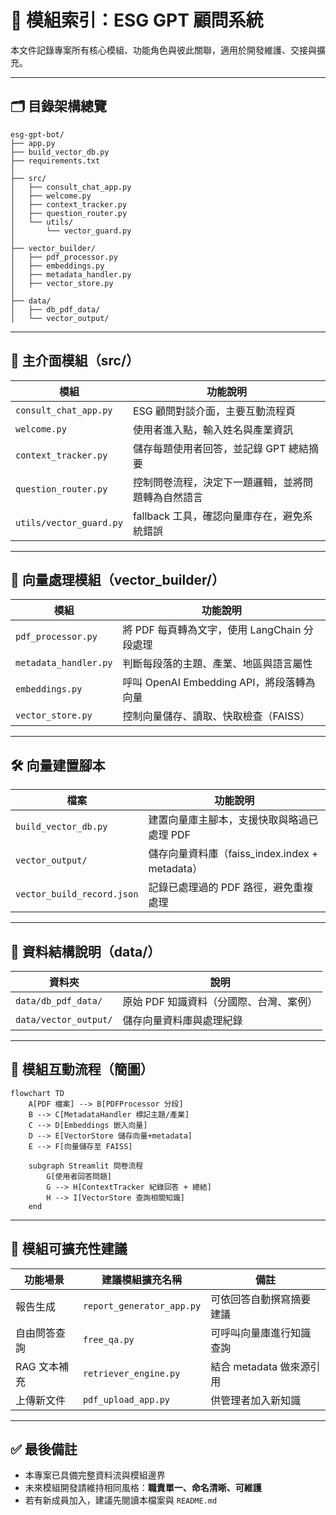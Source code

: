
# 🧩 模組索引：ESG GPT 顧問系統

本文件記錄專案所有核心模組、功能角色與彼此關聯，適用於開發維護、交接與擴充。

---

## 🗂️ 目錄架構總覽

```
esg-gpt-bot/
├── app.py
├── build_vector_db.py
├── requirements.txt
│
├── src/
│   ├── consult_chat_app.py
│   ├── welcome.py
│   ├── context_tracker.py
│   ├── question_router.py
│   └── utils/
│       └── vector_guard.py
│
├── vector_builder/
│   ├── pdf_processor.py
│   ├── embeddings.py
│   ├── metadata_handler.py
│   ├── vector_store.py
│
├── data/
│   ├── db_pdf_data/
│   └── vector_output/
```

---

## 📍 主介面模組（src/）

| 模組                            | 功能說明                                                                 |
|---------------------------------|--------------------------------------------------------------------------|
| `consult_chat_app.py`           | ESG 顧問對談介面，主要互動流程頁                                        |
| `welcome.py`                    | 使用者進入點，輸入姓名與產業資訊                                        |
| `context_tracker.py`           | 儲存每題使用者回答，並記錄 GPT 總結摘要                                |
| `question_router.py`           | 控制問卷流程，決定下一題邏輯，並將問題轉為自然語言                      |
| `utils/vector_guard.py`        | fallback 工具，確認向量庫存在，避免系統錯誤                            |

---

## 🧠 向量處理模組（vector_builder/）

| 模組                            | 功能說明                                                                 |
|---------------------------------|--------------------------------------------------------------------------|
| `pdf_processor.py`              | 將 PDF 每頁轉為文字，使用 LangChain 分段處理                            |
| `metadata_handler.py`           | 判斷每段落的主題、產業、地區與語言屬性                                 |
| `embeddings.py`                 | 呼叫 OpenAI Embedding API，將段落轉為向量                               |
| `vector_store.py`              | 控制向量儲存、讀取、快取檢查（FAISS）                                   |

---

## 🛠️ 向量建置腳本

| 檔案                         | 功能說明                                          |
|------------------------------|---------------------------------------------------|
| `build_vector_db.py`         | 建置向量庫主腳本，支援快取與略過已處理 PDF       |
| `vector_output/`             | 儲存向量資料庫（faiss_index.index + metadata）   |
| `vector_build_record.json`   | 記錄已處理過的 PDF 路徑，避免重複處理             |

---

## 📁 資料結構說明（data/）

| 資料夾                         | 說明                                             |
|--------------------------------|--------------------------------------------------|
| `data/db_pdf_data/`            | 原始 PDF 知識資料（分國際、台灣、案例）         |
| `data/vector_output/`          | 儲存向量資料庫與處理紀錄                        |

---

## 🧩 模組互動流程（簡圖）

```mermaid
flowchart TD
    A[PDF 檔案] --> B[PDFProcessor 分段]
    B --> C[MetadataHandler 標記主題/產業]
    C --> D[Embeddings 嵌入向量]
    D --> E[VectorStore 儲存向量+metadata]
    E --> F[向量儲存至 FAISS]

    subgraph Streamlit 問卷流程
        G[使用者回答問題]
        G --> H[ContextTracker 紀錄回答 + 總結]
        H --> I[VectorStore 查詢相關知識]
    end
```

---

## 🔄 模組可擴充性建議

| 功能場景             | 建議模組擴充名稱              | 備註                           |
|----------------------|-------------------------------|--------------------------------|
| 報告生成             | `report_generator_app.py`      | 可依回答自動撰寫摘要建議       |
| 自由問答查詢         | `free_qa.py`                   | 可呼叫向量庫進行知識查詢       |
| RAG 文本補充         | `retriever_engine.py`          | 結合 metadata 做來源引用        |
| 上傳新文件           | `pdf_upload_app.py`            | 供管理者加入新知識             |

---

## ✅ 最後備註

- 本專案已具備完整資料流與模組邊界
- 未來模組開發請維持相同風格：**職責單一、命名清晰、可維護**
- 若有新成員加入，建議先閱讀本檔案與 `README.md`

```
